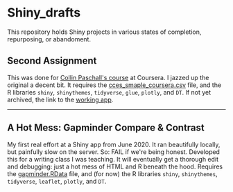# Shiny_drafts
This repository holds Shiny projects in various states of completion, repurposing, or abandoment. 

## Second Assignment
This was done for [Collin Paschall's course](https://www.coursera.org/learn/data-viz-shiny-dashboards/home/welcome) at Coursera. I jazzed up the original a decent bit. It requires the [cces_smaple_coursera.csv](https://github.com/Thom-J-H/Shiny_drafts/blob/main/cces_sample_coursera.csv) file, and the R libraries <code>shiny</code>, <code>shinythemes</code>, <code>tidyverse</code>, <code>glue</code>, <code>plotly</code>, and <code>DT</code>.  If not yet archived, the link to the [working app](https://thomasjhaslam.shinyapps.io/Second_Shiny/).
<hr />

## A Hot Mess: Gapminder Compare & Contrast
My first real effort at a Shiny app from June 2020. It ran beautifully locally, but painfully slow on the server. So: FAIL if we're being honest. Developed this for a writing class I was teaching. It will eventually get a thorough edit and debugging: just a hot mess of HTML and R beneath the hood. Requires the [gapminder.RData](https://github.com/Thom-J-H/Shiny_drafts/blob/main/gapminder.RData) file, and (for now) the R libraries <code>shiny</code>, <code>shinythemes</code>, <code>tidyverse</code>, <code>leaflet</code>, <code>plotly</code>, and <code>DT</code>.
